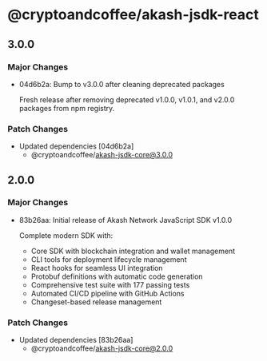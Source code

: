 # @cryptoandcoffee/akash-jsdk-react

## 3.0.0

### Major Changes

- 04d6b2a: Bump to v3.0.0 after cleaning deprecated packages

  Fresh release after removing deprecated v1.0.0, v1.0.1, and v2.0.0 packages from npm registry.

### Patch Changes

- Updated dependencies [04d6b2a]
  - @cryptoandcoffee/akash-jsdk-core@3.0.0

## 2.0.0

### Major Changes

- 83b26aa: Initial release of Akash Network JavaScript SDK v1.0.0

  Complete modern SDK with:

  - Core SDK with blockchain integration and wallet management
  - CLI tools for deployment lifecycle management
  - React hooks for seamless UI integration
  - Protobuf definitions with automatic code generation
  - Comprehensive test suite with 177 passing tests
  - Automated CI/CD pipeline with GitHub Actions
  - Changeset-based release management

### Patch Changes

- Updated dependencies [83b26aa]
  - @cryptoandcoffee/akash-jsdk-core@2.0.0
